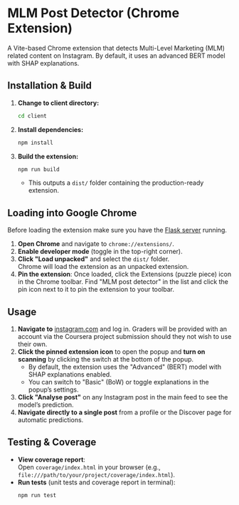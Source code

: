 # MLM Post Detector (Chrome Extension)

A Vite-based Chrome extension that detects Multi-Level Marketing (MLM) related content on Instagram. By default, it uses an advanced BERT model with SHAP explanations.

## Installation & Build

1. **Change to client directory:**
   ```bash
   cd client
   ```
2. **Install dependencies:**
   ```bash
   npm install
   ```
3. **Build the extension:**
   ```bash
   npm run build
   ```
   - This outputs a `dist/` folder containing the production-ready extension.

## Loading into Google Chrome

Before loading the extension make sure you have the [Flask server](../server/README.md) running.

1. **Open Chrome** and navigate to `chrome://extensions/`.
2. **Enable developer mode** (toggle in the top-right corner).
3. **Click "Load unpacked"** and select the `dist/` folder.  
   Chrome will load the extension as an unpacked extension.
4. **Pin the extension**:
   Once loaded, click the Extensions (puzzle piece) icon in the Chrome toolbar. Find "MLM post detector" in the list and click the pin icon next to it to pin the extension to your toolbar.

## Usage

1. **Navigate to** [instagram.com](https://www.instagram.com) and log in. Graders will be provided with an account via the Coursera project submission should they not wish to use their own.
2. **Click the pinned extension icon** to open the popup and **turn on scanning** by clicking the switch at the bottom of the popup.
   - By default, the extension uses the "Advanced" (BERT) model with SHAP explanations enabled.
   - You can switch to "Basic" (BoW) or toggle explanations in the popup’s settings.
3. **Click "Analyse post"** on any Instagram post in the main feed to see the model’s prediction.
4. **Navigate directly to a single post** from a profile or the Discover page for automatic predictions.

## Testing & Coverage

- **View coverage report**:  
  Open `coverage/index.html` in your browser (e.g., `file:///path/to/your/project/coverage/index.html`).
- **Run tests** (unit tests and coverage report in terminal):
  ```bash
  npm run test
  ```
